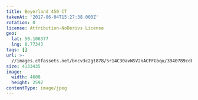 ```yaml
---
title: Beyerland 450 CT
takenAt: '2017-06-04T15:27:38.000Z'
rotation: 0
license: Attribution-NoDerivs License
geo:
  lat: 50.106377
  lng: 8.77343
tags: []
url: >-
  //images.ctfassets.net/bncv3c2gt878/5r14C30avWSV2nACFFGbqu/3940789cd8cdba3fcb958eaad4ac7f58/beyerland-450-ct_34251037984_o
size: 4133435
image:
  width: 4608
  height: 2592
contentType: image/jpeg
---
```


